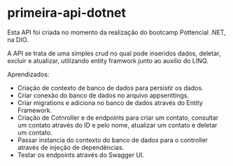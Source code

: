 # primeira-api-dotnet

Esta API foi criada no momento da realização do bootcamp Pottencial .NET, na DIO. 

A API se trata de uma simples crud no qual pode inseridos dados, deletar, excluir e atualizar, utilizando entity framwork junto ao auxilio do LINQ. 

Aprendizados: 

- Criação de contexto de banco de dados para persistir os dados.
- Criar conexão do banco de dados no arquivo appsenttings.
- Criar migrations e adiciona no banco de dados através do Entity Framework.  
- Criação de Cotnroller e de endpoints para criar um contato, consultar um contato através do ID e pelo nome, atualizar um contato e deletar um contato.
- Passar instancia do contexto do banco de dados para o controller através de injeção de dependências.
- Testar os endpoints através do Swagger UI. 


